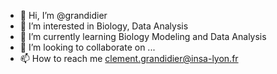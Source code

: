 - 👋 Hi, I’m @grandidier
- 👀 I’m interested in Biology, Data Analysis
- 🌱 I’m currently learning Biology Modeling and Data Analysis
- 💞️ I’m looking to collaborate on ...
- 📫 How to reach me clement.grandidier@insa-lyon.fr 

<!---
grandidier/grandidier is a ✨ special ✨ repository because its `README.md` (this file) appears on your GitHub profile.
You can click the Preview link to take a look at your changes.
--->

